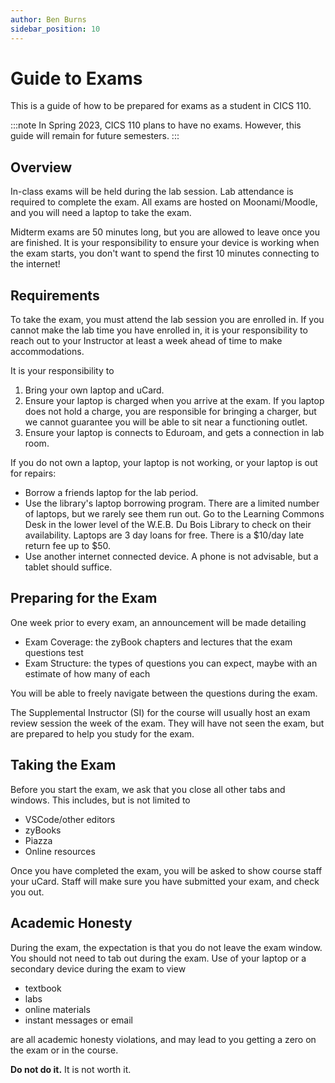 ```yaml
---
author: Ben Burns
sidebar_position: 10
---
```


# Guide to Exams
This is a guide of how to be prepared for exams as a student in CICS 110.

:::note
In Spring 2023, CICS 110 plans to have no exams. However, this guide will remain for future semesters. 
:::

## Overview
In-class exams will be held during the lab session. Lab attendance is required to complete the exam. All exams are hosted on Moonami/Moodle, and you will need a laptop to take the exam.

Midterm exams are 50 minutes long, but you are allowed to leave once you are finished. It is your responsibility to ensure your device is working when the exam starts, you don't want to spend the first 10 minutes connecting to the internet! 
## Requirements
To take the exam, you must attend the lab session you are enrolled in.
If you cannot make the lab time you have enrolled in, it is your responsibility to reach out to your Instructor at least a week ahead of time to make accommodations. 

It is your responsibility to
1. Bring your own laptop and uCard.
2. Ensure your laptop is charged when you arrive at the exam. If you laptop does not hold a charge, you are responsible for bringing a charger, but we cannot guarantee you will be able to sit near a functioning outlet. 
3. Ensure your laptop is connects to Eduroam, and gets a connection in lab room.

If you do not own a laptop, your laptop is not working, or your laptop is out for repairs:
- Borrow a friends laptop for the lab period.
- Use the library's laptop borrowing program. There are a limited number of laptops, but we rarely see them run out. Go to the Learning Commons Desk in the lower level of the W.E.B. Du Bois Library to check on their availability. Laptops are 3 day loans for free. There is a $10/day late return fee up to $50.
- Use another internet connected device. A phone is not advisable, but a tablet should suffice.

## Preparing for the Exam
One week prior to every exam, an announcement will be made detailing
- Exam Coverage: the zyBook chapters and lectures that the exam questions test
- Exam Structure: the types of questions you can expect, maybe with an estimate of how many of each

You will be able to freely navigate between the questions during the exam.

The Supplemental Instructor (SI) for the course will usually host an exam review session the week of the exam.
They will have not seen the exam, but are prepared to help you study for the exam.

## Taking the Exam
Before you start the exam, we ask that you close all other tabs and windows. This includes, but is not limited to
- VSCode/other editors
- zyBooks
- Piazza
- Online resources

Once you have completed the exam, you will be asked to show course staff your uCard. Staff will make sure you have submitted your exam, and check you out. 
## Academic Honesty
During the exam, the expectation is that you do not leave the exam window. You should not need to tab out during the exam. Use of your laptop or a secondary device during the exam to view
- textbook
- labs
- online materials
- instant messages or email

are all academic honesty violations, and may lead to you getting a zero on the exam or in the course. 

**Do not do it.** It is not worth it.